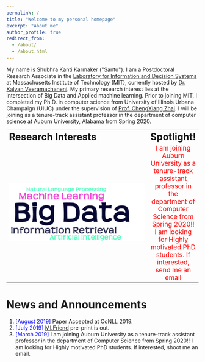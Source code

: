 ```yaml
---
permalink: /
title: "Welcome to my personal homepage"
excerpt: "About me"
author_profile: true
redirect_from: 
  - /about/
  - /about.html
---
```


My name is Shubhra Kanti Karmaker ("Santu"). I am a Postdoctoral Research Associate in the [Laboratory for Information and Decision Systems](https://lids.mit.edu/) at Massachusetts Institute of Technology (MIT), currently hosted by [Dr. Kalyan Veeramachaneni](https://kalyan.lids.mit.edu/). My primary research interest lies at the intersection of Big Data and Applied machine learning. Prior to joining MIT, I completed my Ph.D. in computer science from University of Illinois Urbana Champaign (UIUC) under the supervision of [Prof. ChengXiang Zhai](http://czhai.cs.illinois.edu/). I will be joining as a tenure-track assistant professor in the department of computer science at Auburn University, Alabama from Spring 2020.


<table style="border-collapse: collapse; border: none;" align="center">
 <tr style="border: none;">
    <td style="border: none;" align="left"><b style="font-size:25px">Research Interests</b></td>
    <td style="border: none;" align="center"><b style="font-size:25px">Spotlight!</b></td>
 </tr>
 <tr>
    <td style="border: none;" align="left" width="500"> <img src="images/ResearchInterest.png" alt="" /></td>
    <td style="border: none;" align="center"><span style="color:red; font-size:17px"> I am joining Auburn University as a tenure-track assistant professor in the department of Computer Science from Spring 2020!! I am looking for Highly motivated PhD students. If interested, send me an email</span></td>
 </tr>
</table>


News and Announcements
======
1. <span style="color:blue">[August 2019] </span>  Paper Accepted at CoNLL 2019.
1. <span style="color:blue">[July 2019] </span>  [MLFriend](https://arxiv.org/abs/1906.12348) pre-print is out.
1. <span style="color:blue">[March 2019] </span> I am joining  Auburn University as a tenure-track assistant professor in the department of Computer Science from Spring 2020!! I am looking for Highly motivated PhD students. If interested, shoot me an email.